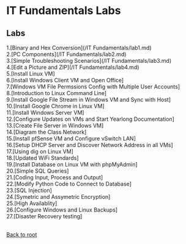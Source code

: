 <h1>IT Fundamentals Labs</h1>

<h2>Labs</h2>
1.[Binary and Hex Conversion](/IT Fundamentals/lab1.md)<br>
2.[PC Components](/IT Fundamentals/lab2.md)<br>
3.[Simple Troubleshooting Scenarios](/IT Fundamentals/lab3.md)<br>
4.[Edit a Picture and ZIP](/IT Fundamentals/lab4.md)<br>
5.[Install Linux VM]<br>
6.[Install Windows Client VM and Open Office]<br>
7.[Windows VM File Permssions Config with Multiple User Accounts]<br>
8.[Introduction to Linux Command Line]<br>
9.[Install Google File Stream in Windows VM and Sync with Host]<br>
10.[Install Google Chrome in Linux VM]<br>
11.[Install Windows Server VM]<br>
12.[Configure Updates on VMs and Start Yearlong Documentation]<br>
13.[Create File Server in Windows VM]<br>
14.[Diagram the Class Network]<br>
15.[Install pfSense VM and Configure vSwitch LAN]<br>
16.[Setup DHCP Server and Discover Network Address in all VMs]<br>
17.[Using dig on Linux VM]<br>
18.[Updated WiFi Standards]<br>
19.[Install Database on Linux VM with phpMyAdmin]<br>
20.[Simple SQL Queries]<br>
21.[Coding Input, Process and Output]<br>
22.[Modify Python Code to Connect to Database]<br>
23.[SQL Injection]<br>
24.[Symetric and Assymetric Encryption]<br>
25.[High Availablity]<br>
26.[Configure Windows and Linux Backups]<br>
27.[Disaster Recovery testing]<br>
<br>

[Back to root](/PATHS-SOC/)
